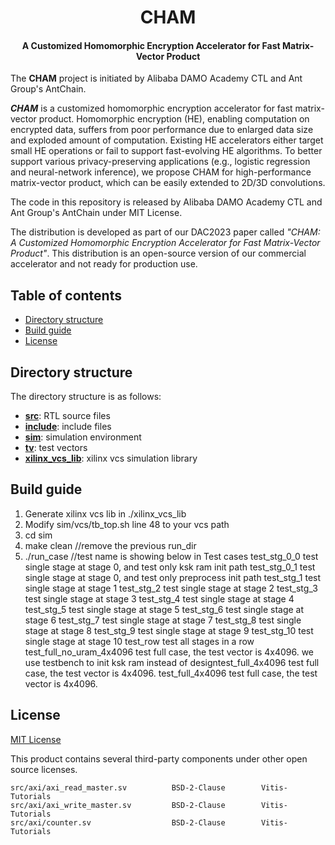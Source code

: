 <h1 align="center">CHAM</h1>
<h4 align="center">A Customized Homomorphic Encryption Accelerator for Fast Matrix-Vector Product</h4>

The __CHAM__ project is initiated by Alibaba DAMO Academy CTL and Ant Group's AntChain.

___CHAM___ is a customized homomorphic encryption accelerator for fast matrix-vector product. Homomorphic encryption (HE), enabling computation on encrypted data, suffers from poor performance due to enlarged data size and exploded amount of computation. Existing HE accelerators either target small HE operations or fail to support fast-evolving HE algorithms. To better support various privacy-preserving applications (e.g., logistic regression and neural-network inference), we propose CHAM for high-performance matrix-vector product, which can be easily extended to 2D/3D convolutions. 

The code in this repository is released by Alibaba DAMO Academy CTL and Ant Group's AntChain under MIT License.

The distribution is developed as part of our DAC2023 paper called *"CHAM: A Customized Homomorphic Encryption Accelerator for Fast Matrix-Vector Product"*. This distribution is an open-source version of our commercial accelerator and not ready for production use.


## Table of contents

- [Directory structure](#directory-structure)
- [Build guide](#build-guide)
- [License](#license)

## Directory structure

The directory structure is as follows:

* [__src__](src): RTL source files
* [__include__](include): include files
* [__sim__](sim): simulation environment
* [__tv__](tv): test vectors
* [__xilinx_vcs_lib__](xilinx_vcs_lib): xilinx vcs simulation library


## Build guide

1. Generate xilinx vcs lib in ./xilinx_vcs_lib
2. Modify sim/vcs/tb_top.sh line 48 to your vcs path
3. cd sim
4. make clean //remove the previous run_dir
5. ./run_case <test name>//test name is showing below in Test cases
    test_stg_0_0                test single stage at stage 0, and test only ksk ram init path
    test_stg_0_1                test single stage at stage 0, and test only preprocess init path
    test_stg_1                  test single stage at stage 1
    test_stg_2                  test single stage at stage 2
    test_stg_3                  test single stage at stage 3
    test_stg_4                  test single stage at stage 4
    test_stg_5                  test single stage at stage 5
    test_stg_6                  test single stage at stage 6
    test_stg_7                  test single stage at stage 7
    test_stg_8                  test single stage at stage 8
    test_stg_9                  test single stage at stage 9
    test_stg_10                 test single stage at stage 10
    test_row                    test all stages in a row
    test_full_no_uram_4x4096    test full case, the test vector is 4x4096. we use testbench to init ksk ram instead of designtest_full_4x4096            test full case, the test vector is 4x4096.
    test_full_4x4096            test full case, the test vector is 4x4096.

## License

[MIT License](LICENSE)

This product contains several third-party components under other open source licenses.

    src/axi/axi_read_master.sv          BSD-2-Clause        Vitis-Tutorials
    src/axi/axi_write_master.sv         BSD-2-Clause        Vitis-Tutorials
    src/axi/counter.sv                  BSD-2-Clause        Vitis-Tutorials
